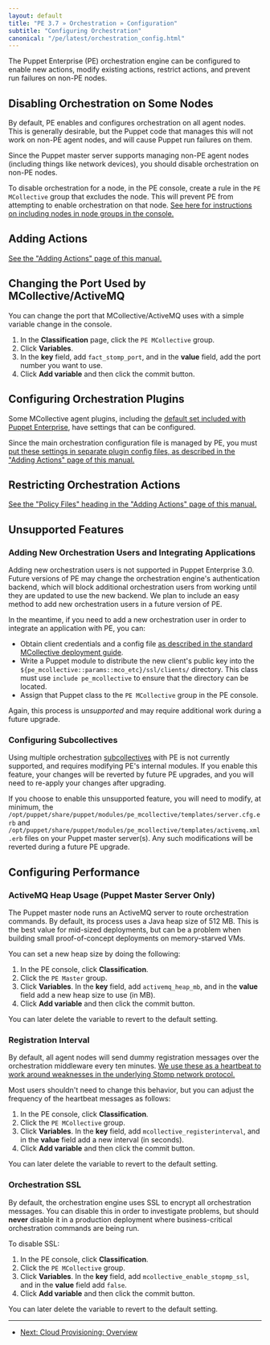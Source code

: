 ```yaml
---
layout: default
title: "PE 3.7 » Orchestration » Configuration"
subtitle: "Configuring Orchestration"
canonical: "/pe/latest/orchestration_config.html"
---
```


The Puppet Enterprise (PE) orchestration engine can be configured to enable new actions, modify existing actions, restrict actions, and prevent run failures on non-PE nodes.

Disabling Orchestration on Some Nodes
-----

By default, PE enables and configures orchestration on all agent nodes. This is generally desirable, but the Puppet code that manages this will not work on non-PE agent nodes, and will cause Puppet run failures on them.

Since the Puppet master server supports managing non-PE agent nodes (including things like network devices), you should disable orchestration on non-PE nodes.

To disable orchestration for a node, in the PE console, create a rule in the `PE MCollective` group that excludes the node. This will prevent PE from attempting to enable orchestration on that node. [See here for instructions on including nodes in node groups in the console.][group]

[group]: ./console_classes_groups.html#adding-nodes-to-a-node-group


Adding Actions
-----

[See the "Adding Actions" page of this manual.](./orchestration_adding_actions.html)

Changing the Port Used by MCollective/ActiveMQ
------

You can change the port that MCollective/ActiveMQ uses with a simple variable change in the console. 

1. In the **Classification** page, click the `PE MCollective` group.
2. Click **Variables**. 
3. In the __key__ field, add `fact_stomp_port`, and in the __value__ field, add the port number you want to use.
4. Click **Add variable** and then click the commit button.

Configuring Orchestration Plugins
-----

Some MCollective agent plugins, including the [default set included with Puppet Enterprise](./orchestration_actions.html), have settings that can be configured.

Since the main orchestration configuration file is managed by PE, you must [put these settings in separate plugin config files, as described in the "Adding Actions" page of this manual.](./orchestration_adding_actions.html#step-4-configure-the-plugin-optional)

Restricting Orchestration Actions
-----

[See the "Policy Files" heading in the "Adding Actions" page of this manual.][policy]

[policy]: orchestration_adding_actions.html#policy-files

Unsupported Features
-----

### Adding New Orchestration Users and Integrating Applications

Adding new orchestration users is not supported in Puppet Enterprise 3.0. Future versions of PE may change the orchestration engine's authentication backend, which will block additional orchestration users from working until they are updated to use the new backend. We plan to include an easy method to add new orchestration users in a future version of PE.

In the meantime, if you need to add a new orchestration user in order to integrate an application with PE, you can:

* Obtain client credentials and a config file [as described in the standard MCollective deployment guide][config_client].
* Write a Puppet module to distribute the new client's public key into the `${pe_mcollective::params::mco_etc}/ssl/clients/` directory. This class must use `include pe_mcollective` to ensure that the directory can be located.
* Assign that Puppet class to the `PE MCollective` group in the PE console.

Again, this process is _unsupported_ and may require additional work during a future upgrade.

[config_client]: /mcollective/deploy/standard.html#step-5-configure-clients

### Configuring Subcollectives

[subcollectives]: /mcollective/reference/basic/subcollectives.html

Using multiple orchestration [subcollectives][] with PE is not currently supported, and requires modifying PE's internal modules. If you enable this feature, your changes will be reverted by future PE upgrades, and you will need to re-apply your changes after upgrading.

If you choose to enable this unsupported feature, you will need to modify, at minimum, the `/opt/puppet/share/puppet/modules/pe_mcollective/templates/server.cfg.erb` and `/opt/puppet/share/puppet/modules/pe_mcollective/templates/activemq.xml.erb` files on your Puppet master server(s). Any such modifications will be reverted during a future PE upgrade.


Configuring Performance
-----

### ActiveMQ Heap Usage (Puppet Master Server Only)

The Puppet master node runs an ActiveMQ server to route orchestration commands. By default, its process uses a Java heap size of 512 MB. This is the best value for mid-sized deployments, but can be a problem when building small proof-of-concept deployments on memory-starved VMs.

You can set a new heap size by doing the following:

1. In the PE console, click **Classification**.
2. Click the `PE Master` group.
3. Click __Variables__. In the __key__ field, add `activemq_heap_mb`, and in the __value__ field add a new heap size to use (in MB).
4. Click **Add variable** and then click the commit button.

You can later delete the variable to revert to the default setting.

### Registration Interval

[register]: /mcollective/configure/server.html#node-registration

By default, all agent nodes will send dummy registration messages over the orchestration middleware every ten minutes. [We use these as a heartbeat to work around weaknesses in the underlying Stomp network protocol.][register]

Most users shouldn't need to change this behavior, but you can adjust the frequency of the heartbeat messages as follows:

1. In the PE console, click **Classification**.
2. Click the `PE MCollective` group.
3. Click __Variables__. In the __key__ field, add `mcollective_registerinterval`, and in the __value__ field add a new interval (in seconds).
4. Click **Add variable** and then click the commit button.

You can later delete the variable to revert to the default setting.

### Orchestration SSL

By default, the orchestration engine uses SSL to encrypt all orchestration messages. You can disable this in order to investigate problems, but should **never** disable it in a production deployment where business-critical orchestration commands are being run.

To disable SSL:

1. In the PE console, click **Classification**.
2. Click the `PE MCollective` group.
3. Click __Variables__. In the __key__ field, add `mcollective_enable_stopmp_ssl`, and in the __value__ field add `false`.
4. Click **Add variable** and then click the commit button.

You can later delete the variable to revert to the default setting.


<!--
Scaling: Multiple Orchestration Message Brokers
-----

$::activemq_brokers

should be comma-sep'd list (NO SPACES), can be set as a console variable.
Must set it individually on EACH activemq server, with that server's own name excluded. the module doesn't use special smarts to reject the local one.

Still need to know what classes to apply, etc., as well as how to comply with the reference architecture.

-->

* * *

- [Next: Cloud Provisioning: Overview](./cloudprovisioner_overview.html)
